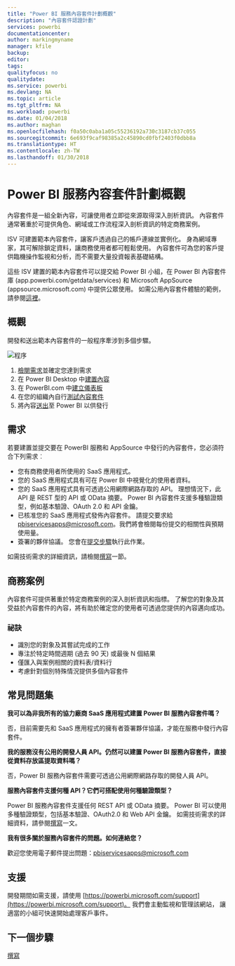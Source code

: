 ```yaml
---
title: "Power BI 服務內容套件計劃概觀"
description: "內容套件認證計劃"
services: powerbi
documentationcenter: 
author: markingmyname
manager: kfile
backup: 
editor: 
tags: 
qualityfocus: no
qualitydate: 
ms.service: powerbi
ms.devlang: NA
ms.topic: article
ms.tgt_pltfrm: NA
ms.workload: powerbi
ms.date: 01/04/2018
ms.author: maghan
ms.openlocfilehash: f0a50c0aba1a05c55236192a730c3187cb37c055
ms.sourcegitcommit: 6e693f9caf98385a2c45890cd0fbf2403f0dbb8a
ms.translationtype: HT
ms.contentlocale: zh-TW
ms.lasthandoff: 01/30/2018
---
```

# <a name="overview-of-the-power-bi-service-content-pack-program"></a>Power BI 服務內容套件計劃概觀
內容套件是一組全新內容，可讓使用者立即從來源取得深入剖析資訊。 內容套件通常著重於可提供角色、網域或工作流程深入剖析資訊的特定商務案例。

ISV 可建置範本內容套件，讓客戶透過自己的帳戶連線並實例化。 身為網域專家，其可解除鎖定資料，讓商務使用者都可輕鬆使用。 內容套件可為您的客戶提供臨機操作監視和分析，而不需要大量投資報表基礎結構。 

這些 ISV 建置的範本內容套件可以提交給 Power BI 小組，在 Power BI 內容套件庫 (app.powerbi.com/getdata/services) 和 Microsoft AppSource (appsource.microsoft.com) 中提供公眾使用。 如需公用內容套件體驗的範例，請參閱[這裡](template-content-pack-experience.md)。

## <a name="overview"></a>概觀
開發和送出範本內容套件的一般程序牽涉到多個步驟。

 ![程序](media/service-content-pack-overview/developer-content-pack-overview.png)

1. [檢閱需求](#requirements)並確定您達到需求
2. 在 Power BI Desktop 中[建置內容](template-content-pack-authoring.md#queries)
3. 在 PowerBI.com 中[建立儀表板](template-content-pack-authoring.md#dashboard)
4. 在您的組織內自行[測試內容套件](template-content-pack-testing.md)
5. 將內容[送出](template-content-pack-testing.md#submission)至 Power BI 以供發行

<a name="requirements"></a>

## <a name="requirements"></a>需求
若要建置並提交要在 PowerBI 服務和 AppSource 中發行的內容套件，您必須符合下列需求︰

* 您有商務使用者所使用的 SaaS 應用程式。
* 您的 SaaS 應用程式具有可在 Power BI 中視覺化的使用者資料。
* 您的 SaaS 應用程式具有可透過公用網際網路存取的 API。 理想情況下，此 API 是 REST 型的 API 或 OData 摘要。 Power BI 內容套件支援多種驗證類型，例如基本驗證、OAuth 2.0 和 API 金鑰。 
* 已核准您的 SaaS 應用程式發佈內容套件。 請提交要求給 pbiservicesapps@microsoft.com。我們將會檢閱每份提交的相關性與預期使用量。 
* 簽署的夥伴協議。 您會在[提交步驟](template-content-pack-testing.md#submission)執行此作業。

如需技術需求的詳細資訊，請檢閱[撰寫](template-content-pack-authoring.md)一節。

## <a name="business-scenario"></a>商務案例
內容套件可提供著重於特定商務案例的深入剖析資訊和指標。 了解您的對象及其受益於內容套件的內容，將有助於確定您的使用者可透過您提供的內容邁向成功。

### <a name="tips"></a>祕訣
* 識別您的對象及其嘗試完成的工作  
* 專注於特定時間週期 (過去 90 天) 或最後 N 個結果  
* 僅匯入與案例相關的資料表/資料行  
* 考慮針對個別特殊情況提供多個內容套件  

## <a name="frequently-asked-questions"></a>常見問題集
**我可以為非我所有的協力廠商 SaaS 應用程式建置 Power BI 服務內容套件嗎？**

否，目前需要先和 SaaS 應用程式的擁有者簽署夥伴協議，才能在服務中發行內容套件。

**我的服務沒有公用的開發人員 API。仍然可以建置 Power BI 服務內容套件，直接從資料存放區提取資料嗎？**

否，Power BI 服務內容套件需要可透過公用網際網路存取的開發人員 API。

**服務內容套件支援何種 API？它們可搭配使用何種驗證類型？**

Power BI 服務內容套件支援任何 REST API 或 OData 摘要。 Power BI 可以使用多種驗證類型，包括基本驗證、OAuth2.0 和 Web API 金鑰。 如需技術需求的詳細資料，請參閱[撰寫](template-content-pack-authoring.md#dashboard)一文。

**我有很多關於服務內容套件的問題。如何連絡您？**

歡迎您使用電子郵件提出問題：pbiservicesapps@microsoft.com

## <a name="support"></a>支援
開發期間如需支援，請使用 [https://powerbi.microsoft.com/support](https://powerbi.microsoft.com/support)。 我們會主動監視和管理該網站， 讓適當的小組可快速開始處理客戶事件。

## <a name="next-step"></a>下一個步驟
[撰寫](template-content-pack-authoring.md)


